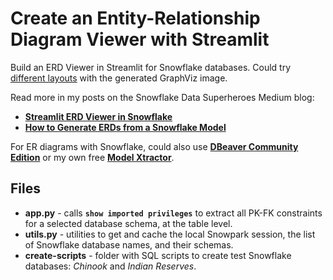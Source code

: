 # Create an Entity-Relationship Diagram Viewer with Streamlit

Build an ERD Viewer in Streamlit for Snowflake databases. Could try [different layouts](https://graphviz.org/docs/layouts/) with the generated GraphViz image.

Read more in my posts on the Snowflake Data Superheroes Medium blog:

* [**Streamlit ERD Viewer in Snowflake**](https://medium.com/snowflake/streamlit-erd-viewer-in-snowflake-88e33529d121)
* [**How to Generate ERDs from a Snowflake Model**](https://medium.com/snowflake/how-to-generate-erds-from-a-snowflake-model-3fc53abd0669)

For ER diagrams with Snowflake, could also use [**DBeaver Community Edition**](https://dbeaver.io/) or my own free [**Model Xtractor**](https://data-xtractor.com/model-xtractor/).

## Files

* **app.py** - calls **`show imported privileges`** to extract all PK-FK constraints for a selected database schema, at the table level.
* **utils.py** - utilities to get and cache the local Snowpark session, the list of Snowflake database names, and their schemas.
* **create-scripts** - folder with SQL scripts to create test Snowflake databases: *Chinook* and *Indian Reserves*.